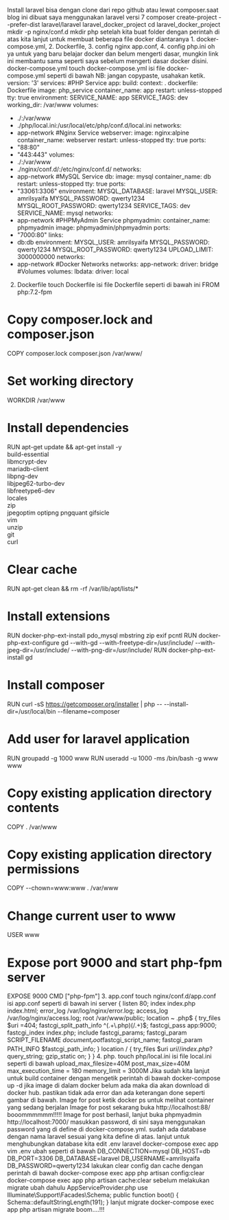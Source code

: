 Install laravel bisa dengan clone dari repo github atau lewat composer.saat blog ini dibuat saya menggunakan laravel versi 7
composer create-project --prefer-dist laravel/laravel laravel_docker_project
cd laravel_docker_project
mkdir -p nginx/conf.d
mkdir php
setelah kita buat folder dengan perintah di atas kita lanjut untuk membuat beberapa file docker diantaranya 1. docker-compose.yml, 2. Dockerfile, 3. config nginx app.conf, 4. config php.ini
oh ya untuk yang baru belajar docker dan belum mengerti dasar, mungkin link ini membantu sama seperti saya sebelum mengerti dasar docker disini.
docker-compose.yml
touch docker-compose.yml
isi file docker-compose.yml seperti di bawah
NB: jangan copypaste, usahakan ketik.
version: '3'
services:
#PHP Service
app:
build:
context: .
dockerfile: Dockerfile
image: php_service
container_name: app
restart: unless-stopped
tty: true
environment:
SERVICE_NAME: app
SERVICE_TAGS: dev
working_dir: /var/www
volumes:
- ./:/var/www
- ./php/local.ini:/usr/local/etc/php/conf.d/local.ini
networks:
- app-network
#Nginx Service
webserver:
image: nginx:alpine
container_name: webserver
restart: unless-stopped
tty: true
ports:
- "88:80"
- "443:443"
volumes:
- ./:/var/www
- ./nginx/conf.d/:/etc/nginx/conf.d/
networks:
- app-network
#MySQL Service
db:
image: mysql
container_name: db
restart: unless-stopped
tty: true
ports:
- "33061:3306"
environment:
MYSQL_DATABASE: laravel
MYSQL_USER: amrilsyaifa
MYSQL_PASSWORD: qwerty1234
MYSQL_ROOT_PASSWORD: qwerty1234
SERVICE_TAGS: dev
SERVICE_NAME: mysql
networks:
- app-network
#PHPMyAdmin Service
phpmyadmin:
container_name: phpmyadmin
image: phpmyadmin/phpmyadmin
ports:
- "7000:80"
links:
- db:db
environment:
MYSQL_USER: amrilsyaifa
MYSQL_PASSWORD: qwerty1234
MYSQL_ROOT_PASSWORD: qwerty1234
UPLOAD_LIMIT: 3000000000
networks:
- app-network
#Docker Networks
networks:
app-network:
driver: bridge
#Volumes
volumes:
lbdata:
driver: local
2. Dockerfile
touch Dockerfile
isi file Dockerfile seperti di bawah ini
FROM php:7.2-fpm
# Copy composer.lock and composer.json
COPY composer.lock composer.json /var/www/
# Set working directory
WORKDIR /var/www
# Install dependencies
RUN apt-get update && apt-get install -y \
build-essential \
libmcrypt-dev \
mariadb-client \
libpng-dev \
libjpeg62-turbo-dev \
libfreetype6-dev \
locales \
zip \
jpegoptim optipng pngquant gifsicle \
vim \
unzip \
git \
curl
# Clear cache
RUN apt-get clean && rm -rf /var/lib/apt/lists/*
# Install extensions
RUN docker-php-ext-install pdo_mysql mbstring zip exif pcntl
RUN docker-php-ext-configure gd --with-gd --with-freetype-dir=/usr/include/ --with-jpeg-dir=/usr/include/ --with-png-dir=/usr/include/
RUN docker-php-ext-install gd
# Install composer
RUN curl -sS https://getcomposer.org/installer | php -- --install-dir=/usr/local/bin --filename=composer
# Add user for laravel application
RUN groupadd -g 1000 www
RUN useradd -u 1000 -ms /bin/bash -g www www
# Copy existing application directory contents
COPY . /var/www
# Copy existing application directory permissions
COPY --chown=www:www . /var/www
# Change current user to www
USER www
# Expose port 9000 and start php-fpm server
EXPOSE 9000
CMD ["php-fpm"]
3. app.conf
touch nginx/conf.d/app.conf
isi app.conf seperti di bawah ini
server {
listen 80;
index index.php index.html;
error_log  /var/log/nginx/error.log;
access_log /var/log/nginx/access.log;
root /var/www/public;
location ~ \.php$ {
try_files $uri =404;
fastcgi_split_path_info ^(.+\.php)(/.+)$;
fastcgi_pass app:9000;
fastcgi_index index.php;
include fastcgi_params;
fastcgi_param SCRIPT_FILENAME $document_root$fastcgi_script_name;
fastcgi_param PATH_INFO $fastcgi_path_info;
}
location / {
try_files $uri $uri/ /index.php?$query_string;
gzip_static on;
}
}
4. php.
touch php/local.ini
isi file local.ini seperti di bawah
upload_max_filesize=40M
post_max_size=40M
max_execution_time = 180
memory_limit = 3000M
Jika sudah kita lanjut untuk build container dengan mengetik perintah di bawah
docker-compose up -d
jika image di dalam docker belum ada maka dia akan download di docker hub. pastikan tidak ada error dan ada keterangan done seperti gambar di bawah.
Image for post
ketik docker ps untuk melihat container yang sedang berjalan
Image for post
sekarang buka http://localhost:88/
booommmmmm!!!!!
Image for post
berhasil,
lanjut buka phpmyadmin http://localhost:7000/
masukkan password, di sini saya menggunakan password yang di define di docker-compose.yml.
sudah ada database dengan nama laravel sesuai yang kita define di atas.
lanjut untuk menghubungkan database kita edit .env laravel
docker-compose exec app vim .env
ubah seperti di bawah
DB_CONNECTION=mysql
DB_HOST=db
DB_PORT=3306
DB_DATABASE=laravel
DB_USERNAME=amrilsyaifa
DB_PASSWORD=qwerty1234
lakukan clear config dan cache dengan perintah di bawah
docker-compose exec app php artisan config:clear
docker-compose exec app php artisan cache:clear
sebelum melakukan migrate ubah dahulu AppServiceProvider.php
use Illuminate\Support\Facades\Schema;
public function boot()
{
Schema::defaultStringLength(191);
}
lanjut migrate
docker-compose exec app php artisan migrate
boom….!!!
